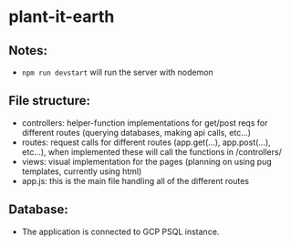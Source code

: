 # plant-it-earth

## Notes: 
- `npm run devstart` will run the server with nodemon 

## File structure:
- controllers: helper-function implementations for get/post reqs for different routes (querying databases, making api calls, etc...)
- routes: request calls for different routes (app.get(...), app.post(...), etc...), when implemented these will call the functions in /controllers/
- views: visual implementation for the pages (planning on using pug templates, currently using html)
- app.js: this is the main file handling all of the different routes

## Database:
- The application is connected to GCP PSQL instance.
